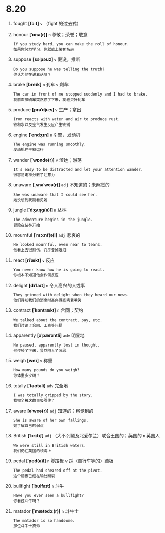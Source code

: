 # 8.20



1. fought **[fɔːt]** `v` （fight 的过去式）

2. honour **[ˈɒnə(r)]** `n` 尊敬；荣誉；敬意
    ```
    If you study hard, you can make the roll of honour.
    如果你努力学习，你就能上荣誉名册
    ```

3. suppose **[səˈpəʊz]** `v` 假设，推断
    ```
    Do you suppose he was telling the truth?
    你认为他在说真话吗？
    ```

4. brake **[breɪk]** `n` 刹车 `v` 刹车
    ```
    The car in front of me stopped suddenly and I had to brake.
    我前面那辆车突然停了下来，我也只好刹车
    ```

5. produce **[prəˈdjuːs]** `v` 生产；拿出
    ```
    Iron reacts with water and air to produce rust.
    铁和水以及空气发生反应产生铁锈
    ```

6. engine **[ˈendʒɪn]** `n` 引擎，发动机
    ```
    The engine was running smoothly.
    发动机在平稳运行
    ```

7. wander **[ˈwɒndə(r)]** `v` 溜达；游荡
    ```
    It's easy to be distracted and let your attention wander.
    很容易走神分散了注意力
    ```

8. unaware **[ˌʌnəˈweə(r)]** `adj` 不知道的；未察觉的
    ```
    She was unaware that I could see her.
    她没想到我能看见她
    ```

9. jungle **[ˈdʒʌŋɡ(ə)l]** `n` 丛林
    ```
    The adventure begins in the jungle.
    冒险在丛林开始
    ```

10. mournful **[ˈmɔːnf(ə)l]** `adj` 悲哀的
    ```
    He looked mournful, even near to tears.
    他看上去很悲伤，几乎要掉眼泪
    ```

11. react **[riˈækt]** `v` 反应
    ```
    You never know how he is going to react.
    你根本不知道他会作何反应
    ```

12. delight **[dɪˈlaɪt]** `n` 令人高兴的人或事
    ```
    They grinned with delight when they heard our news.
    他们得知我们的消息时高兴得直咧着嘴笑
    ```

13. contract **[ˈkɒntrækt]** `n` 合同；契约
    ```
    We talked about the contract, pay, etc.
    我们讨论了合同、工资等问题
    ```

14. apparently **[əˈpærəntli]** `adv` 明显地
    ```
    He paused, apparently lost in thought.
    他停顿了下来，显然陷入了沉思
    ```

15. weigh **[weɪ]** `v` 称重
    ```
    How many pounds do you weigh?
    你体重多少磅？
    ```

16. totally **[ˈtəʊtəli]** `adv` 完全地
    ```
    I was totally gripped by the story.
    我完全被这故事吸引住了
    ```

17. aware **[əˈweə(r)]** `adj` 知道的；察觉到的
    ```
    She is aware of her own fallings.
    她了解自己的弱点
    ```

18. British **[ˈbrɪtɪʃ]** `adj` （大不列颠及北爱尔兰）联合王国的；英国的 `n` 英国人
    ```
    We were still in British waters.
    我们仍在英国的领海上
    ```

19. pedal **[ˈped(ə)l]** `n` 脚踏板 `v` 踩（自行车等的）踏板
    ```
    The pedal had sheared off at the pivot.
    这个踏板已经在轴处断裂
    ```

20. bullfight **[ˈbʊlfaɪt]** `n` 斗牛
    ```
    Have you ever seen a bullfight?
    你看过斗牛吗？
    ```

21. matador **[ˈmætədɔː(r)]** `n` 斗牛士
    ```
    The matador is so handsome.
    那位斗牛士真帅
    ```
